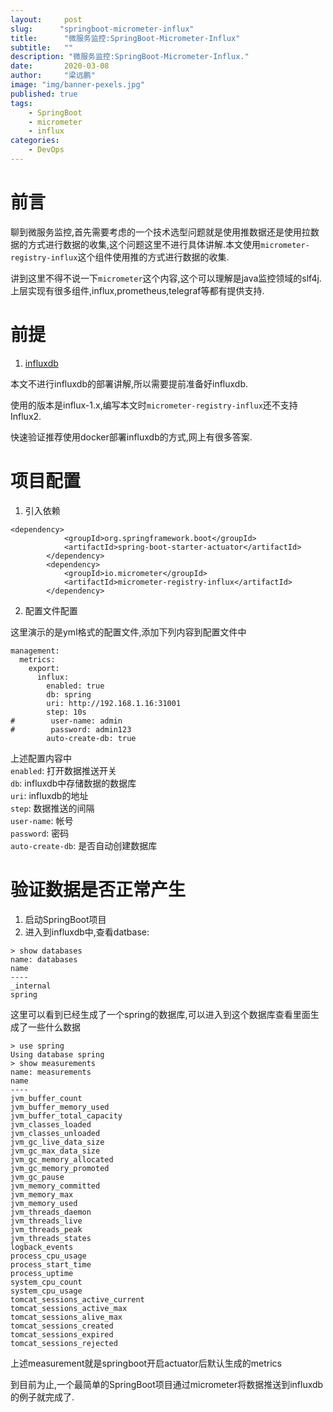 ```yaml
---
layout:     post 
slug:      "springboot-micrometer-influx"
title:      "微服务监控:SpringBoot-Micrometer-Influx"
subtitle:   ""
description: "微服务监控:SpringBoot-Micrometer-Influx."  
date:       2020-03-08
author:     "梁远鹏"
image: "img/banner-pexels.jpg"
published: true
tags: 
    - SpringBoot
    - micrometer
    - influx
categories: 
    - DevOps
---
```



# 前言  
聊到微服务监控,首先需要考虑的一个技术选型问题就是使用推数据还是使用拉数据的方式进行数据的收集,这个问题这里不进行具体讲解.本文使用``micrometer-registry-influx``这个组件使用推的方式进行数据的收集.  

讲到这里不得不说一下``micrometer``这个内容,这个可以理解是java监控领域的slf4j.上层实现有很多组件,influx,prometheus,telegraf等都有提供支持.  

# 前提

1. [influxdb](https://www.influxdata.com/)  

本文不进行influxdb的部署讲解,所以需要提前准备好influxdb.  

使用的版本是influx-1.x,编写本文时``micrometer-registry-influx``还不支持Influx2.

快速验证推荐使用docker部署influxdb的方式,网上有很多答案.


# 项目配置  

1. 引入依赖
```
<dependency>
            <groupId>org.springframework.boot</groupId>
            <artifactId>spring-boot-starter-actuator</artifactId>
        </dependency>
        <dependency>
            <groupId>io.micrometer</groupId>
            <artifactId>micrometer-registry-influx</artifactId>
        </dependency>
```  

2. 配置文件配置  

这里演示的是yml格式的配置文件,添加下列内容到配置文件中

```
management:
  metrics:
    export:
      influx:
        enabled: true
        db: spring
        uri: http://192.168.1.16:31001
        step: 10s
#        user-name: admin
#        password: admin123
        auto-create-db: true
```  

上述配置内容中  
``enabled``: 打开数据推送开关  
``db``: influxdb中存储数据的数据库  
``uri``: influxdb的地址  
``step``: 数据推送的间隔  
``user-name``: 帐号  
``password``: 密码  
``auto-create-db``: 是否自动创建数据库  

# 验证数据是否正常产生  

1. 启动SpringBoot项目  
2. 进入到influxdb中,查看datbase:  

```
> show databases
name: databases
name
----
_internal
spring
```  

这里可以看到已经生成了一个spring的数据库,可以进入到这个数据库查看里面生成了一些什么数据  

```
> use spring
Using database spring
> show measurements
name: measurements
name
----
jvm_buffer_count
jvm_buffer_memory_used
jvm_buffer_total_capacity
jvm_classes_loaded
jvm_classes_unloaded
jvm_gc_live_data_size
jvm_gc_max_data_size
jvm_gc_memory_allocated
jvm_gc_memory_promoted
jvm_gc_pause
jvm_memory_committed
jvm_memory_max
jvm_memory_used
jvm_threads_daemon
jvm_threads_live
jvm_threads_peak
jvm_threads_states
logback_events
process_cpu_usage
process_start_time
process_uptime
system_cpu_count
system_cpu_usage
tomcat_sessions_active_current
tomcat_sessions_active_max
tomcat_sessions_alive_max
tomcat_sessions_created
tomcat_sessions_expired
tomcat_sessions_rejected
```  

上述measurement就是springboot开启actuator后默认生成的metrics  

到目前为止,一个最简单的SpringBoot项目通过micrometer将数据推送到influxdb的例子就完成了.

